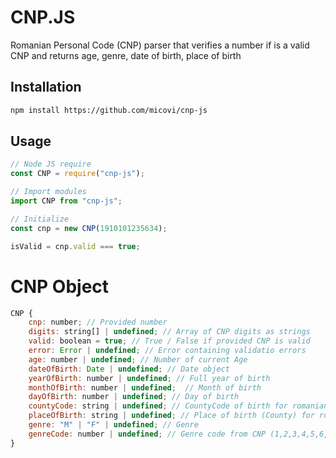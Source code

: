 # CNP.JS

Romanian Personal Code (CNP) parser that verifies a number if is a valid CNP and returns age, genre, date of birth, place of birth

## Installation

```bash
npm install https://github.com/micovi/cnp-js
```

## Usage

```js
// Node JS require
const CNP = require("cnp-js");

// Import modules
import CNP from "cnp-js";

// Initialize
const cnp = new CNP(1910101235634);

isValid = cnp.valid === true;
```

# CNP Object

```js
CNP {
    cnp: number; // Provided number
    digits: string[] | undefined; // Array of CNP digits as strings
    valid: boolean = true; // True / False if provided CNP is valid
    error: Error | undefined; // Error containing validatio errors
    age: number | undefined; // Number of current Age
    dateOfBirth: Date | undefined; // Date object
    yearOfBirth: number | undefined; // Full year of birth
    monthOfBirth: number | undefined;  // Month of birth
    dayOfBirth: number | undefined; // Day of birth
    countyCode: string | undefined; // CountyCode of birth for romanian residents - for foreigners is the place where it was first created
    placeOfBirth: string | undefined; // Place of birth (County) for romanian residents - for foreigners is the place where it was first created
    genre: "M" | "F" | undefined; // Genre
    genreCode: number | undefined; // Genre code from CNP (1,2,3,4,5,6,7,8)
}
```
